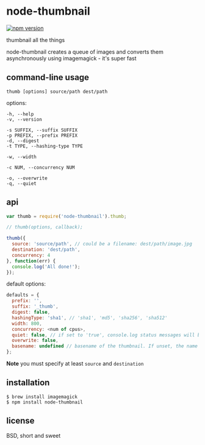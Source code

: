 node-thumbnail
==============

[![npm version](https://badge.fury.io/js/node-thumbnail.svg)](https://badge.fury.io/js/node-thumbnail)

thumbnail all the things

node-thumbnail creates a queue of images and converts them asynchronously using
imagemagick - it's super fast

command-line usage
------------------

    thumb [options] source/path dest/path

options:

    -h, --help
    -v, --version

    -s SUFFIX, --suffix SUFFIX
    -p PREFIX, --prefix PREFIX
    -d, --digest
    -t TYPE, --hashing-type TYPE

    -w, --width

    -c NUM, --concurrency NUM

    -o, --overwrite
    -q, --quiet

api
---

```js
var thumb = require('node-thumbnail').thumb;

// thumb(options, callback);

thumb({
  source: 'source/path', // could be a filename: dest/path/image.jpg
  destination: 'dest/path',
  concurrency: 4
}, function(err) {
  console.log('All done!');
});
```

default options:

```js
defaults = {
  prefix: '',
  suffix: '_thumb',
  digest: false,
  hashingType: 'sha1', // 'sha1', 'md5', 'sha256', 'sha512'
  width: 800,
  concurrency: <num of cpus>,
  quiet: false, // if set to 'true', console.log status messages will be supressed
  overwrite: false,
  basename: undefined // basename of the thumbnail. If unset, the name of the source file is used as basename.
};
```

**Note** you must specify at least `source` and `destination`

installation
------------

    $ brew install imagemagick
    $ npm install node-thumbnail

license
-------

BSD, short and sweet
